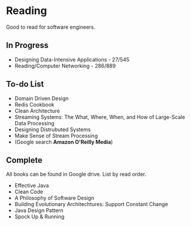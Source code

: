 # Reading
Good to read for software engineers.

## In Progress
- Designing Data-Intensive Applications - 27/545
- Reading/Computer Networking - 286/889

## To-do List
  - Domain Driven Design
  - Redis Cookbook
  - Clean Architecture
  - Streaming Systems: The What, Where, When, and How of Large-Scale Data Processing
  - Designing Distrubuted Systems
  - Make Sense of Stream Processing
  - (Google search **Amazon O'Reilly Media**)

## Complete
All books can be found in Google drive. List by read order.
- Effective Java
- Clean Code
- A Philosophy of Software Design
- Building Evolutionary Architechtures: Support Constant Change
- Java Design Pattern
- Spock Up & Running
